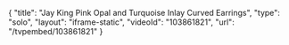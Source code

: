 {
    "title": "Jay King Pink Opal and Turquoise Inlay Curved Earrings",
    "type": "solo",
    "layout": "iframe-static",
    "videoId": "103861821",
    "url": "\/tvpembed\/103861821"
}
